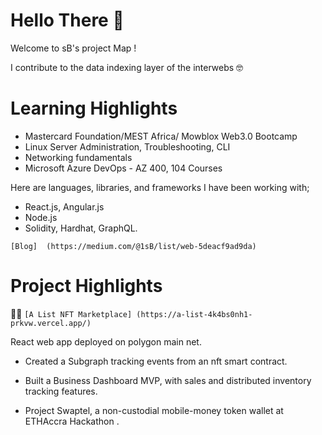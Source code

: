 
# Hello There 👋
Welcome to sB's project Map !


I contribute to the data indexing layer of the interwebs 🤓


# Learning Highlights
  - Mastercard Foundation/MEST Africa/ Mowblox Web3.0 Bootcamp
  - Linux Server Administration, Troubleshooting, CLI
  - Networking fundamentals
  - Microsoft Azure DevOps - AZ 400, 104 Courses 


Here are languages, libraries, and frameworks I have been working with;

 -  React.js, Angular.js
 -  Node.js
 -  Solidity, Hardhat, GraphQL.
 
   `[Blog]  (https://medium.com/@1sB/list/web-5deacf9ad9da) `
# Project Highlights


👨‍💻 `[A List NFT Marketplace] (https://a-list-4k4bs0nh1-prkvw.vercel.app/)`
   
   React web app deployed on polygon main net.
  
-  Created a Subgraph tracking events from an nft smart contract.
  
- Built a Business Dashboard MVP, with sales and distributed inventory tracking features.
  
- Project Swaptel, a non-custodial mobile-money token wallet at ETHAccra Hackathon .

  




